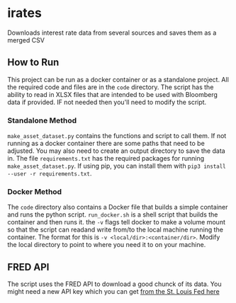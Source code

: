 # irates

Downloads interest rate data from several sources and saves them as a merged CSV

## How to Run
This project can be run as a docker container or as a standalone project. All the required code and files are in the `code` directory. The script has the ability to read in XLSX files that are intended to be used with Bloomberg data if provided. IF not needed then you'll need to modify the script.

### Standalone Method
`make_asset_dataset.py` contains the functions and script to call them. If not running as a docker container there are some paths that need to be adjusted. You may also need to create an output directory to save the data in. The file `requirements.txt` has the required packages for running `make_asset_dataset.py`. If using pip, you can install them with `pip3 install --user -r requirements.txt`. 

### Docker Method
The `code` directory also contains a Docker file that builds a simple container and runs the python script. `run_docker.sh` is a shell script that builds the container and then runs it. the `-v` flags tell docker to make a volume mount so that the script can readand write from/to the local machine running the container. The format for this is `-v <local/dir>:<container/dir>`. Modify the local directory to point to where you need it to on your machine. 

## FRED API
The script uses the FRED API to download a good chunck of its data. You might need a new API key which you can get [from the St. Louis Fed here](https://research.stlouisfed.org/docs/api/api_key.html)
